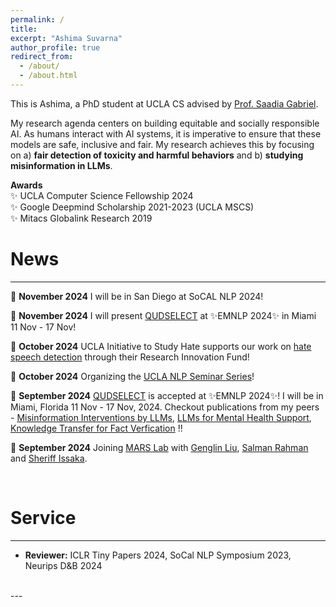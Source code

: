 ```yaml
---
permalink: /
title: 
excerpt: "Ashima Suvarna"
author_profile: true
redirect_from: 
  - /about/
  - /about.html
---
```


This is Ashima, a PhD student at UCLA CS advised by [Prof. Saadia Gabriel](https://saadia-gabriel.github.io/). 

My research agenda centers on building equitable and socially responsible AI. As humans interact with AI systems, it is imperative to ensure that these models are safe, inclusive and fair. My research achieves this by focusing on a) **fair detection of toxicity and harmful behaviors** and b) **studying misinformation in LLMs**. 

**Awards** <br/>
 ✨ UCLA Computer Science Fellowship 2024 <br/>
 ✨ Google Deepmind Scholarship 2021-2023 (UCLA MSCS) <br/>
 ✨ Mitacs Globalink Research 2019 <br/>


News
======
---
🍄 **November 2024** I will be in San Diego at SoCAL NLP 2024!

🍄 **November 2024** I will present [QUDSELECT](https://arxiv.org/abs/2408.01046) at ✨EMNLP 2024✨ in Miami 11 Nov - 17 Nov!

🍄 **October 2024** UCLA Initiative to Study Hate supports our work on [hate speech detection](https://studyofhate.ucla.edu/2024/10/24/community-grounded-hate-speech-detection/) through their Research Innovation Fund!

🍄 **October 2024** Organizing the [UCLA NLP Seminar Series](https://uclanlp.github.io/nlp-seminar/)! 

🍄 **September 2024** [QUDSELECT](https://arxiv.org/abs/2408.01046) is accepted at ✨EMNLP 2024✨! I will be in Miami, Florida 11 Nov - 17 Nov, 2024. Checkout publications from my peers - [Misinformation Interventions by LLMs](https://mit-genai.pubpub.org/pub/cnks7gwl/release/1?readingCollection=bc5ea8fc), [LLMs for Mental Health Support](https://arxiv.org/abs/2405.12021), [Knowledge Transfer for Fact Verfication](https://arxiv.org/abs/2407.00369) !!

🍄 **September 2024** Joining [MARS Lab](https://saadiagabriel.com/mars_lab.html) with [Genglin Liu](https://genglinliu.github.io/cv/), [Salman Rahman](https://www.linkedin.com/in/salman-rahman-853436166/) and [Sheriff Issaka](https://sheriffissaka.com/). 

<br/>

Service
======
---

- **Reviewer:** ICLR Tiny Papers 2024, SoCal NLP Symposium 2023, Neurips D&B 2024 <br/>

<br/>
---


 
